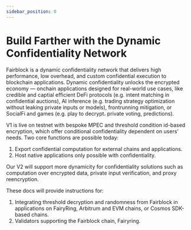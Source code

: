 ```yaml
---
sidebar_position: 0
---
```


# Build Farther with the Dynamic Confidentiality Network

Fairblock is a dynamic confidentiality network that delivers high performance, low overhead, and custom confidential execution to blockchain applications. Dynamic confidentiality unlocks the encrypted economy — onchain applications designed for real-world use cases, like credible and captial efficient DeFi protocols (e.g. intent matching in confidential auctions), AI inference (e.g. trading strategy optimization without leaking private inputs or models), frontrunning mitigation, or SocialFi and games (e.g. play to decrypt، private voting, predictions).

V1 is live on testnet with bespoke MPEC and threshold condition id-based encryption, which offer conditional confidentiality dependent on users’ needs. Two core functions are possible today:

1. Export confidential computation for external chains and applications.
2. Host native applications only possible with confidentiality.

Our V2 will support more dynamicity for confidentiality solutions such as computation over encrypted data, private input verification, and proxy reencryption.

These docs will provide instructions for:

1. Integrating threshold decryption and randomness from Fairblock in applications on FairyRing, Arbitrum and EVM chains, or Cosmos SDK-based chains.
2. Validators supporting the Fairblock chain, Fairyring.
